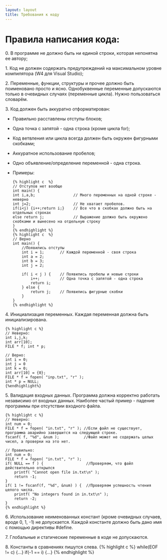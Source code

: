 ```yaml
---
layout: layout
title: Требования к коду
---
```

Правила написания кода:
=======================

0\. В программе не должно быть ни единой строки, которая непонятна ее автору; 

1\. Код не должен содержать предупреждений на максимальном уровне компилятора (W4 для Visual Studio); 

2\. Переменные, функции, структуры и прочее должно быть поименовано просто и ясно.
Однобуквенные переменные допускаются только в очевидных случаях (переменные цикла). Нужно пользоваться словарём. 

3\. Код должен быть аккуратно отформатирован: 

  - Правильно расставлены отступы блоков;
  - Одна точка с запятой - одна строка (кроме цикла for);
  - Код ветвления или цикла всегда должен быть окружен фигурными скобками;
  - Аккуратное использование пробелов; 
  - Одно объявление/определение переменной - одна строка.
  - Примеры:

        {% highlight c  %}
        // Отступов нет вообще
        int main() {
        int i,a,b;                 // Много переменных на одной строке - неверно
        int j=2;                   // Не хватает пробелов.    
        if(i<j) {i++;return i;}    // Все что в скобках должно быть на отдельных строках
        else return j;             // Выражение должно быть окружено скобками и вынесено на отдельную строку
        }
        {% endhighlight %}
        {% highlight c  %}
        // Верно
        int main() {
            //Появились отступы
            int i = 1;       // Каждой переменной - своя строка
            int a = 2;       
            int b = 3;     
            int j = 2;
         
            if( i < j ) {    // Появились пробелы и новые строки
                i++;         // Одна точка с запятой - одна строка
                return i;
            } else {
                return j;    // Появились фигурные скобки
            }
        }
        {% endhighlight %}

4\. Инициализация переменных. Каждая переменная должна быть инициализирована. 

    {% highlight c %}
    // Неверно: 
    int i,j,k;
    int arr[10];
    FILE * f; int * p;
    
    // Верно: 
    int i = 0;
    int j = 0
    int k = 0;
    int arr[10] = {0};
    FILE * f = fopen( "inp.txt", "r" );
    int * p = NULL;
    {%endhighlight%}

5\. Валидация входных данных. 
    Программа должна корректно работать независимо от входных данных. 
    Наиболее частый пример - падение программы при отсутствии входного файла. 

    {% highlight c %} 
    // Неверно: 
    int num = 0;
    FILE * f = fopen( "in.txt", "r" ); //Если файл не существует, программа аварийно завершится на следующей строке.
    fscanf( f, "%d", &num );           //Файл может не содержать целых чисел, а проверки на это нет.
    
    // Правильно: 
    int num = 0;
    FILE * f = fopen( "in.txt", "r" );
    if( NULL == f ) {                   //Проверяем, что файл действительно открылся
        printf( "Cannot open file in.txt\n" );
        return -1;
    }
    if( 1 != fscanf(f, "%d", &num) ) {  //Проверяем успешность чтения целого числа.
        printf( "No integers found in in.txt\n" );
        return -2;
    } 
    {% endhighlight %}
6\. Использование неименованных констант (кроме очевидных случаев, вроде 0, 1, -1) не допускается. Каждой константе должно быть дано имя с помощью директивы #define. 

7\. Глобальные и статические переменные в коде не допускаются. 

8\. Константы в сравнениях пишутся слева. 
    {% highlight c %} 
    while(EOF != c) {...}
    if(-1 == i) {...}
    {% endhighlight %}
